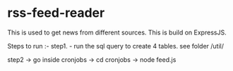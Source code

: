 # rss-feed-reader
This is used to get news from different sources. This is build on ExpressJS.

Steps to run :-
step1. - run the sql query to create 4 tables. see folder /util/

step2 -> go inside cronjobs 
      ->  cd cronjobs
      ->  node feed.js

